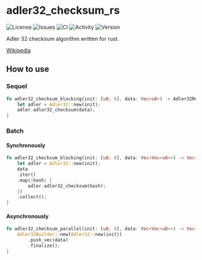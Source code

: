 # adler32_checksum_rs

![License](https://img.shields.io/github/license/Derghust/adler32_checksum_rs)
![Issues](https://img.shields.io/github/issues/Derghust/adler32_checksum_rs)
![CI](https://img.shields.io/github/workflow/status/Derghust/adler32_checksum_rs/Continuous%20integration/main)
![Activity](https://img.shields.io/github/commit-activity/m/Derghust/adler32_checksum_rs/main)
![Version](https://img.shields.io/badge/version-v0.1.0-4F4FFF)

Adler 32 checksum algorithm written for rust.

[Wikipedia](https://en.wikipedia.org/wiki/Adler-32)

## How to use

### Sequel

```rust
fn adler32_checksum_blocking(init: [u8; 8], data: Vec<u8>) -> Adler32Result {
    let adler = Adler32::new(init);
    adler.adler32_checksum(data);
}
```

### Batch

#### Synchronously

```rust
fn adler32_checksum_blocking(init: [u8; 8], data: Vec<Vec<u8>>) -> Vec<Adler32Result> {
    let adler = Adler32::new(init);
    data
    .iter()
    .map(|hash| {
        adler.adler32_checksum(hash);
    })
    .collect();
}
```

#### Asynchronously

```rust
fn adler32_checksum_parallel(init: [u8; 8], data: Vec<Vec<u8>>) -> Vec<Adler32Result> {
    Adler32Builder::new(Adler32::new(init))
        .push_vec(data)
        .finalize();
}
```
